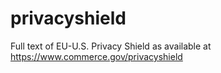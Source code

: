 # privacyshield
Full text of EU-U.S. Privacy Shield as available at https://www.commerce.gov/privacyshield
